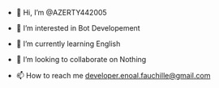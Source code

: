 - 👋 Hi, I’m @AZERTY442005

- 👀 I’m interested in Bot Developement

- 🌱 I’m currently learning English

- 💞️ I’m looking to collaborate on Nothing

- 📫 How to reach me developer.enoal.fauchille@gmail.com

<!---

AZERTY442005/AZERTY442005 is a ✨ special ✨ repository because its `README.md` (this file) appears on your GitHub profile.

You can click the Preview link to take a look at your changes.

--->

